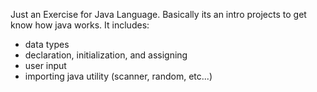 Just an Exercise for Java Language.
Basically its an intro projects to get know how java works.
It includes:
- data types
- declaration, initialization, and assigning
- user input
- importing java utility (scanner, random, etc...)
